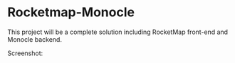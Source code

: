 # Rocketmap-Monocle

This project will be a complete solution including RocketMap front-end and Monocle backend.

Screenshot:



